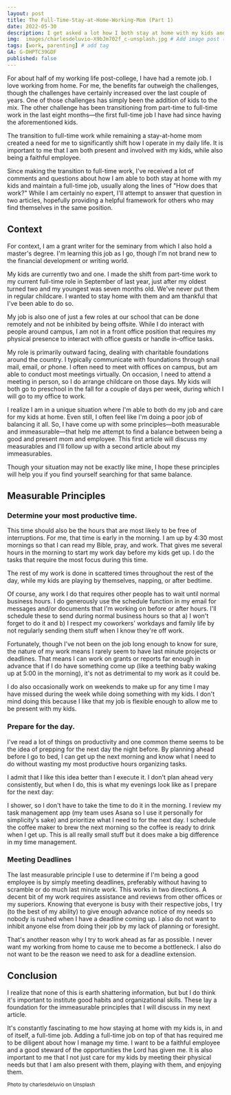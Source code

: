 ```yaml
---
layout: post
title: The Full-Time-Stay-at-Home-Working-Mom (Part 1)
date: 2022-05-30
description: I get asked a lot how I both stay at home with my kids and work full time from home. While I am not an expert and I do not do this perfectly, this is my attempt to answer how I try to be both a present mom and a good employee.  # Add post description (optional)
img:  images/charlesdeluvio-X9bJm702f_c-unsplash.jpg # Add image post (optional)
tags: [work, parenting] # add tag
GA: G-DHPTC39GDF
published: false
---
```

For about half of my working life post-college, I have had a remote job. I love working from home. For me, the benefits far outweigh the challenges, though the challenges have certainly increased over the last couple of years. One of those challenges has simply been the addition of kids to the mix. The other challenge has been transitioning from part-time to full-time work in the last eight months—the first full-time job I have had since having the aforementioned kids. 

The transition to full-time work while remaining a stay-at-home mom created a need for me to significantly shift how I operate in my daily life. It is important to me that I am both present and involved with my kids, while also being a faithful employee.

Since making the transition to full-time work, I've received a lot of comments and questions about how I am able to both stay at home with my kids and maintain a full-time job, usually along the lines of "How does that work?" While I am certainly no expert, I'll attempt to answer that question in two articles, hopefully providing a helpful framework for others who may find themselves in the same position.

## Context

For context, I am a grant writer for the seminary from which I also hold a master's degree. I'm learning this job as I go, though I'm not brand new to the financial development or writing world. 

My kids are currently two and one. I made the shift from part-time work to my current full-time role in September of last year, just after my oldest turned two and my youngest was seven months old. We've never put them in regular childcare. I wanted to stay home with them and am thankful that I've been able to do so. 

My job is also one of just a few roles at our school that can be done remotely and not be inhibited by being offsite. While I do interact with people around campus, I am not in a front office position that requires my physical presence to interact with office guests or handle in-office tasks.

My role is primarily outward facing, dealing with charitable foundations around the country. I typically communicate with foundations through snail mail, email, or phone. I often need to meet with offices on campus, but am able to conduct most meetings virtually. On occasion, I need to attend a meeting in person, so I do arrange childcare on those days. My kids will both go to preschool in the fall for a couple of days per week, during which I will go to my office to work.

I realize I am in a unique situation where I'm able to both do my job and care for my kids at home. Even still, I often feel like I'm doing a poor job of balancing it all. So, I have come up with some principles—both measurable and immeasurable—that help me attempt to find a balance between being a good and present mom and employee. This first article will discuss my measurables and I'll follow up with a second article about my immeasurables.

Though your situation may not be exactly like mine, I hope these principles will help you if you find yourself searching for that same balance.

## Measurable Principles

### Determine your most productive time.

This time should also be the hours that are most likely to be free of interruptions. For me, that time is early in the morning. I am up by 4:30 most mornings so that I can read my Bible, pray, and work. That gives me several hours in the morning to start my work day before my kids get up. I do the tasks that require the most focus during this time.

The rest of my work is done in scattered times throughout the rest of the day, while my kids are playing by themselves, napping, or after bedtime. 

Of course, any work I do that requires other people has to wait until normal business hours. I do generously use the schedule function in my email for messages and/or documents that I'm working on before or after hours. I'll schedule these to send during normal business hours so that a) I won't forget to do it and b) I respect my coworkers' workdays and family life by not regularly sending them stuff when I know they're off work. 

Fortunately, though I've not been on the job long enough to know for sure, the nature of my work means I rarely seem to have last minute projects or deadlines. That means I can work on grants or reports far enough in advance that if I do have something come up (like a teething baby waking up at 5:00 in the morning), it's not as detrimental to my work as it could be. 

I do also occasionally work on weekends to make up for any time I may have missed during the week while doing something with my kids. I don't mind doing this because I like that my job is flexible enough to allow me to be present with my kids.

### Prepare for the day.

I've read a lot of things on productivity and one common theme seems to be the idea of prepping for the next day the night before. By planning ahead before I go to bed, I can get up the next morning and know what I need to do without wasting my most productive hours organizing tasks. 

I admit that I like this idea better than I execute it. I don't plan ahead very consistently, but when I do, this is what my evenings look like as I prepare for the next day:

I shower, so I don't have to take the time to do it in the morning. I review my task management app (my team uses Asana so I use it personally for simplicity's sake) and prioritize what I need to for the next day. I schedule the coffee maker to brew the next morning so the coffee is ready to drink when I get up. This is all really small stuff but it does make a big difference in my time management.

### Meeting Deadlines

The last measurable principle I use to determine if I'm being a good employee is by simply meeting deadlines, preferably without having to scramble or do much last minute work. This works in two directions. A decent bit of my work requires assistance and reviews from other offices or my superiors. Knowing that everyone is busy with their respective jobs, I try (to the best of my ability) to give enough advance notice of my needs so nobody is rushed when I have a deadline coming up. I also do not want to inhibit anyone else from doing their job by my lack of planning or foresight. 

That's another reason why I try to work ahead as far as possible. I never want my working from home to cause me to become a bottleneck. I also do not want to be the reason we need to ask for a deadline extension. 

## Conclusion

I realize that none of this is earth shattering information, but but I do think it's important to institute good habits and organizational skills. These lay a foundation for the immeasurable principles that I will discuss in my next article.

It's constantly fascinating to me how staying at home with my kids is, in and of itself, a full-time job. Adding a full-time job on top of that has required me to be diligent about how I manage my time. I want to be a faithful employee and a good steward of the opportunities the Lord has given me. It is also important to me that I not just care for my kids by meeting their physical needs but that I am also present with them, playing with them, and enjoying them.


<sub> Photo by charlesdeluvio on Unsplash </sub>


